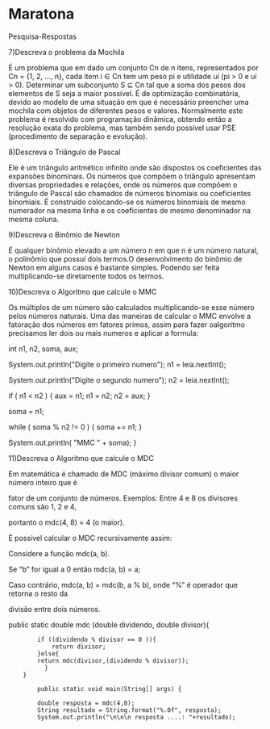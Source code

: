 # Maratona

Pesquisa-Respostas

7)Descreva o problema da Mochila 

 É um problema que em  dado  um  conjunto  Cn  de  n  itens,  representados  por Cn  =  {1,  2,  ...,  n},  cada  item  i  ∈ Cn  tem  um  peso  pi  e  utilidade  ui (pi  >  0  e  ui > 0). Determinar  um  subconjunto  S  ⊆ Cn  tal  que  a  soma  dos  pesos  dos  elementos  de  S  seja  a  maior possível. É de optimização combinatória, devido ao modelo de uma situação em que é necessário preencher uma mochila com objetos de diferentes pesos e valores. Normalmente este problema é resolvido com programação dinâmica, obtendo então a resolução exata do problema, mas também sendo possível usar PSE (procedimento de separação e evolução).

8)Descreva o Triângulo de Pascal

 Ele é um triângulo aritmético infinito onde são dispostos os coeficientes das expansões binominais. Os números que compõem o triângulo apresentam diversas propriedades e relações, onde os números que compõem o triângulo de Pascal são chamados de números binomiais ou coeficientes binomiais. É construído colocando-se os números binomiais de mesmo numerador na mesma linha e os coeficientes de mesmo denominador na mesma coluna.
 
9)Descreva o Binômio de Newton 

 É qualquer binômio elevado a um número n em que n é um número natural, o polinômio que possui dois termos.O desenvolvimento do binômio de Newton em alguns casos é bastante simples. Podendo ser feita multiplicando-se diretamente todos os termos.
 
 10)Descreva o Algoritmo que calcule o MMC
 
  Os múltiplos de um número são calculados multiplicando-se esse número pelos números naturais. Uma das maneiras de calcular o MMC envolve a fatoração dos números em fatores primos, assim para fazer oalgoritmo precisamos ler dois ou mais numeros e aplicar a formula: 

  int n1, n2, soma, aux;
  
  System.out.println("Digite o primeiro numero");
  n1 = leia.nextInt();
  
  System.out.println("Digite o segundo numero");
  n2 = leia.nextInt();
  
  if ( n1 < n2 ) {
   aux = n1;
   n1 = n2;
   n2 = aux;
  }
  
  soma = n1;
  
  while ( soma % n2 != 0 ) {
   soma += n1;
  }
  
  System.out.println( "MMC " + soma);
 }

11)Descreva o Algoritmo que calcule o MDC

Em matemática é chamado de MDC (máximo divisor comum) o maior número inteiro que é

fator de um conjunto de números. Exemplos: Entre 4 e 8 os divisores comuns são 1, 2 e 4,

portanto o mdc(4, 8) = 4 (o maior).

É possível calcular o MDC recursivamente assim:

Considere a função mdc(a, b).

Se “b” for igual a 0 então mdc(a, b) = a;

Caso contrário, mdc(a, b) = mdc(b, a % b), onde “%” é operador que retorna o resto da

divisão entre dois números.

public static double mdc (double dividendo, double divisor){


            if ((dividendo % divisor == 0 )){
                return divisor;
            }else{
            return mdc(divisor,(dividendo % divisor));
              } 
        }

            public static void main(String[] args) { 

            double resposta = mdc(4,8);
            String resultado = String.format("%.0f", resposta);
            System.out.println("\n\n\n resposta ....: "+resultado);
            
